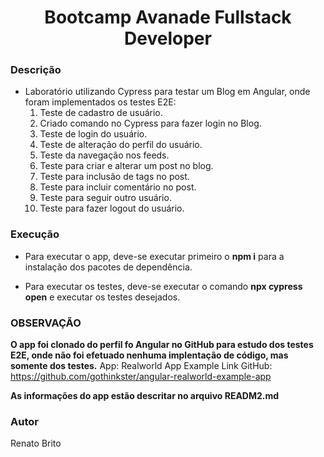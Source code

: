 <h1 align="center">Bootcamp Avanade Fullstack Developer</h1>

### Descrição

- Laboratório utilizando Cypress para testar um Blog em Angular, onde foram implementados os testes E2E:
  1. Teste de cadastro de usuário.
  2. Criado comando no Cypress para fazer login no Blog.
  3. Teste de login do usuário.
  4. Teste de alteração do perfil do usuário.
  5. Teste da navegação nos feeds.
  6. Teste para criar e alterar um post no blog.
  7. Teste para inclusão de tags no post.
  8. Teste para incluir comentário no post.
  9. Teste para seguir outro usuário.
  10. Teste para fazer logout do usuário.

### Execução

- Para executar o app, deve-se executar primeiro o **npm i** para a instalação dos pacotes de dependência.

- Para executar os testes, deve-se executar o comando **npx cypress open** e executar os testes desejados.


### OBSERVAÇÃO

**O app foi clonado do perfil fo Angular no GitHub para estudo dos testes E2E, onde não foi efetuado nenhuma implentação de código, mas somente dos testes.**
App: Realworld App Example
Link GitHub: https://github.com/gothinkster/angular-realworld-example-app

**As informações do app estão descritar no arquivo READM2.md**

### Autor

Renato Brito
